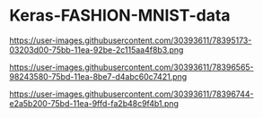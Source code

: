 # Keras-FASHION-MNIST-data
https://user-images.githubusercontent.com/30393611/78395173-03203d00-75bb-11ea-92be-2c115aa4f8b3.png



https://user-images.githubusercontent.com/30393611/78396565-98243580-75bd-11ea-8be7-d4abc60c7421.png



https://user-images.githubusercontent.com/30393611/78396744-e2a5b200-75bd-11ea-9ffd-fa2b48c9f4b1.png
